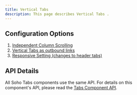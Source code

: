 ```yaml
---
title: Vertical Tabs 
description: This page describes Vertical Tabs .
---
```


## Configuration Options

1. [Independent Column Scrolling]( ../components/tabs-vertical/example-independent-scrolling)
2. [Vertical Tabs as outbound links]( ../components/tabs-vertical/example-outbound-links-page1)
3. [Responsive Setting (changes to header tabs)]( ../components/tabs-vertical/example-responsive)

## API Details

All Soho Tabs components use the same API.  For details on this component's API, please read the [Tabs Component API]( ../components/tabs).

